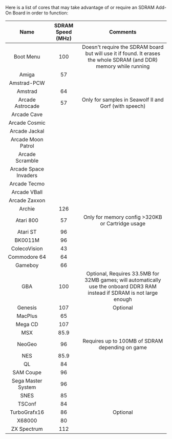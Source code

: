 Here is a list of cores that may take advantage of or require an SDRAM Add-On Board in order to function:

| Name | SDRAM Speed (MHz) | Comments |
|:---:|:---:|:---:|
| Boot Menu | 100 | Doesn't require the SDRAM board but will use it if found. It erases the whole SDRAM (and DDR) memory while running |
| Amiga | 57 | |
| Amstrad-PCW | |
| Amstrad | 64 | |
| Arcade Astrocade | 57 | Only for samples in Seawolf II and Gorf (with speech) |
| Arcade Cave | | 
| Arcade Cosmic | | 
| Arcade Jackal | | 
| Arcade Moon Patrol | |
| Arcade Scramble | |
| Arcade Space Invaders | |
| Arcade Tecmo | |
| Arcade VBall | |
| Arcade Zaxxon | |
| Archie | 126 | |
| Atari 800 | 57 | Only for memory config >320KB or Cartridge usage |
| Atari ST | 96 | |
| BK0011M | 96 | |
| ColecoVision | 43 | |
| Commodore 64 | 64 | |
| Gameboy | 66 | |
| GBA | 100 | Optional, Requires 33.5MB for 32MB games; will automatically use the onboard DDR3 RAM instead if SDRAM is not large enough |
| Genesis | 107 | Optional |
| MacPlus | 65 | |
| Mega CD | 107 | |
| MSX | 85.9 | |
| NeoGeo | 96 | Requires up to 100MB of SDRAM depending on game |
| NES | 85.9 | |
| QL | 84 | |
| SAM Coupe | 96 | |
| Sega Master System | 96 | |
| SNES | 85 | |
| TSConf | 84 | |
| TurboGrafx16 | 86 | Optional |
| X68000 | 80 | |
| ZX Spectrum | 112 | |
